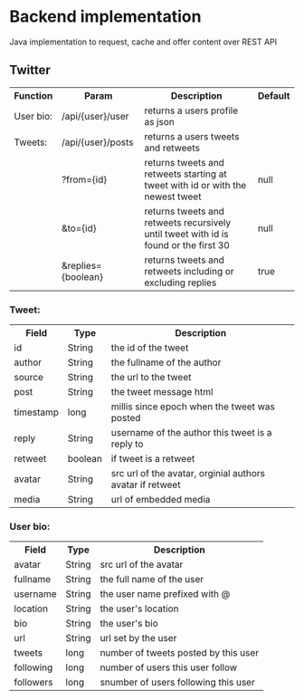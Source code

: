 # Backend implementation

Java implementation to request, cache and offer content over REST API

## Twitter
<table>
	<tr>
		<th>Function</th>
		<th>Param</th>
		<th>Description</th>
		<th>Default</th>
	<tr>
		<td>User bio:</td>
		<td>/api/{user}/user</td>
		<td>returns a users profile as json</td>
		<td></td>
	</tr>
	<tr>
		<td>Tweets:</td>
		<td>/api/{user}/posts</td>
		<td>returns a users tweets and retweets</td>
		<td></td>
	</tr>
	<tr>
		<td></td>
		<td>?from={id}</td>
		<td>returns tweets and retweets starting at tweet with id or with the newest tweet</td>
		<td>null</td>
	</tr>
	<tr>
		<td></td>
		<td>&to={id}</td>
		<td>returns tweets and retweets recursively until tweet with id is found or the first 30</td>
		<td>null</td>
	</tr>
	<tr>
		<td></td>
		<td>&replies={boolean}</td>
		<td>returns tweets and retweets including or excluding replies</td>
		<td>true</td>
	</tr>
</table>


### Tweet: 
<table>
	<tr>
		<th>Field</th>
		<th>Type</th>
		<th>Description</th>
	</tr>
	<tr>
		<td>id</td>
		<td>String</td>
		<td>the id of the tweet</td>
	</tr>
	<tr>
		<td>author</td>
		<td>String</td>
		<td>the fullname of the author</td>
	</tr>
	<tr>
		<td>source</td>
		<td>String</td>
		<td>the url to the tweet</td>
	</tr>
	<tr>
		<td>post</td>
		<td>String</td>
		<td>the tweet message html</td>
	</tr>
	<tr>
		<td>timestamp</td>
		<td>long</td>
		<td>millis since epoch when the tweet was posted</td>
	</tr>
	<tr>
		<td>reply</td>
		<td>String</td>
		<td>username of the author this tweet is a reply to</td>
	</tr>
	<tr>
		<td>retweet</td>
		<td>boolean</td>
		<td>if tweet is a retweet</td>
	</tr>
	<tr>
		<td>avatar</td>
		<td>String</td>
		<td>src url of the avatar, orginial authors avatar if retweet</td>
	</tr>
	<tr>
		<td>media</td>
		<td>String</td>
		<td>url of embedded media</td>
	</tr>
</table>


### User bio:
<table>
	<tr>
		<th>Field</th>
		<th>Type</th>
		<th>Description</th>
	</tr>
	<tr>
		<td>avatar</td>
		<td>String</td>
		<td>src url of the avatar</td>
	</tr>
	<tr>
		<td>fullname</td>
		<td>String</td>
		<td>the full name of the user</td>
	</tr>
	<tr>
		<td>username</td>
		<td>String</td>
		<td>the user name prefixed with @</td>
	</tr>
	<tr>
		<td>location</td>
		<td>String</td>
		<td>the user's location</td>
	</tr>
	<tr>
		<td>bio</td>
		<td>String</td>
		<td>the user's bio</td>
	</tr>
	<tr>
		<td>url</td>
		<td>String</td>
		<td>url set by the user</td>
	</tr>
	<tr>
		<td>tweets</td>
		<td>long</td>
		<td>number of tweets posted by this user</td>
	</tr>
	<tr>
		<td>following</td>
		<td>long</td>
		<td>number of users this user follow</td>
	</tr>
	<tr>
		<td>followers</td>
		<td>long</td>
		<td>snumber of users following this user</td>
	</tr>
</table>
